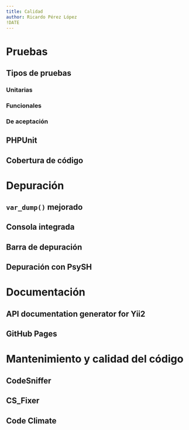 ```yaml
---
title: Calidad
author: Ricardo Pérez López
!DATE
---
```


# Pruebas

## Tipos de pruebas

### Unitarias

### Funcionales

### De aceptación

## PHPUnit

## Cobertura de código

# Depuración

## `var_dump()` mejorado

## Consola integrada

## Barra de depuración

## Depuración con PsySH

# Documentación

## API documentation generator for Yii2

## GitHub Pages

# Mantenimiento y calidad del código

## CodeSniffer

## CS_Fixer

## Code Climate

